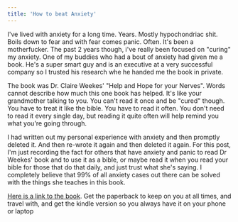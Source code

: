 ```yaml
---
title: 'How to beat Anxiety'
---
```


I've lived with anxiety for a long time. Years. Mostly hypochondriac shit. Boils down to fear and with fear comes panic. Often. It's been a motherfucker. The past 2 years though, i've really been focused on "curing" my anxiety. One of my buddies who had a bout of anxiety had given me a book. He's a super smart guy and is an executive at a very successful company so I trusted his research whe he handed me the book in private. 

The book was Dr. Claire Weekes' "Help and Hope for your Nerves". Words cannot describe how much this one book has helped. It's like your grandmother talking to you. You can't read it once and be "cured" though. You have to treat it like the bible. You have to read it often. You don't need to read it every single day, but reading it quite often will help remind you what you're going through. 

I had written out my personal experience with anxiety and then promptly deleted it. And then re-wrote it again and then deleted it again. For this post, I'm just recording the fact for others that have anxiety and panic to read Dr Weekes' book and to use it as a bible, or maybe read it when you read your bible for those that do that daily, and just trust what she's saying. I completely believe that 99% of all anxiety cases out there can be solved with the things she teaches in this book. 

[Here is a link to the book](https://www.amazon.com/Hope-and-Help-for-Your-Nerves-audiobook/dp/B008XDXMAQ). Get the paperback to keep on you at all times, and travel with, and get the kindle version so you always have it on your phone or laptop


